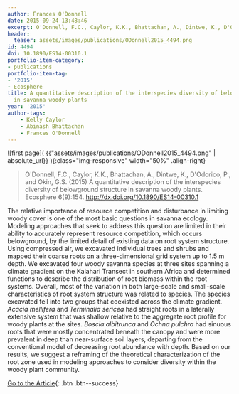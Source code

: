 ```yaml
---
author: Frances O'Donnell
date: 2015-09-24 13:48:46
excerpt: O'Donnell, F.C., Caylor, K.K., Bhattachan, A., Dintwe, K., D'Odorico, P., and Okin, G.S. (2015) A quantitative description of the interspecies diversity of belowground structure in savanna woody plants. Ecosphere 6(9):154. doi:10.1890/ ES14-00310.1
header:
  teaser: assets/images/publications/ODonnell2015_4494.png
id: 4494
doi: 10.1890/ES14-00310.1
portfolio-item-category:
- publications
portfolio-item-tag:
- '2015'
- Ecosphere
title: A quantitative description of the interspecies diversity of belowground structure
  in savanna woody plants
year: '2015'
author-tags:
    - Kelly Caylor
    - Abinash Bhattachan
    - Frances O'Donnell
---
```


![first page]( {{"assets/images/publications/ODonnell2015_4494.png" | absolute_url}} ){:class="img-responsive" width="50%" .align-right}

> O'Donnell, F.C., Caylor, K.K., Bhattachan, A., Dintwe, K., D'Odorico, P., and Okin, G.S. (2015) A quantitative description of the interspecies diversity of belowground structure in savanna woody plants. Ecosphere 6(9):154. http://dx.doi.org/10.1890/ES14-00310.1


The relative importance of resource competition and disturbance in limiting woody cover is one of the most basic questions in savanna ecology. Modeling approaches that seek to address this question are limited in their ability to accurately represent resource competition, which occurs belowground, by the limited detail of existing data on root system structure. Using compressed air, we excavated individual trees and shrubs and mapped their coarse roots on a three-dimensional grid system up to 1.5 m depth. We excavated four woody savanna species at three sites spanning a climate gradient on the Kalahari Transect in southern Africa and determined functions to describe the distribution of root biomass within the root systems. Overall, most of the variation in both large-scale and small-scale characteristics of root system structure was related to species. The species excavated fell into two groups that coexisted across the climate gradient.
<i>
 Acacia mellifera
</i>
and
<i>
 Terminalia sericea
</i>
had straight roots in a laterally extensive system that was shallow relative to the aggregate root profile for woody plants at the sites.
<i>
 Boscia albitrunca
</i>
and
<i>
 Ochna pulchra
</i>
had sinuous roots that were mostly concentrated beneath the canopy and were more prevalent in deep than near-surface soil layers, departing from the conventional model of decreasing root abundance with depth. Based on our results, we suggest a reframing of the theoretical characterization of the root zone used in modeling approaches to consider diversity within the woody plant community.


[Go to the Article](http://www.esajournals.org/doi/full/10.1890/ES14-00310.1){: .btn .btn--success}